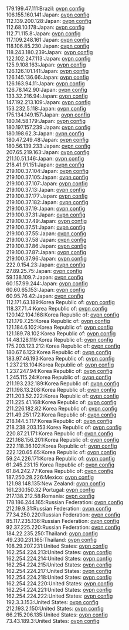 179.199.47.111:Brazil: [ovpn config](vpn/179_199_47_111.ovpn)  
106.155.160.141:Japan: [ovpn config](vpn/106_155_160_141.ovpn)  
112.139.200.128:Japan: [ovpn config](vpn/112_139_200_128.ovpn)  
112.68.10.178:Japan: [ovpn config](vpn/112_68_10_178.ovpn)  
112.71.115.8:Japan: [ovpn config](vpn/112_71_115_8.ovpn)  
117.109.248.161:Japan: [ovpn config](vpn/117_109_248_161.ovpn)  
118.106.85.230:Japan: [ovpn config](vpn/118_106_85_230.ovpn)  
118.243.180.239:Japan: [ovpn config](vpn/118_243_180_239.ovpn)  
122.102.247.113:Japan: [ovpn config](vpn/122_102_247_113.ovpn)  
125.9.108.163:Japan: [ovpn config](vpn/125_9_108_163.ovpn)  
126.126.101.141:Japan: [ovpn config](vpn/126_126_101_141.ovpn)  
126.145.136.66:Japan: [ovpn config](vpn/126_145_136_66.ovpn)  
126.163.94.11:Japan: [ovpn config](vpn/126_163_94_11.ovpn)  
126.78.142.90:Japan: [ovpn config](vpn/126_78_142_90.ovpn)  
133.32.216.94:Japan: [ovpn config](vpn/133_32_216_94.ovpn)  
147.192.213.109:Japan: [ovpn config](vpn/147_192_213_109.ovpn)  
153.232.5.118:Japan: [ovpn config](vpn/153_232_5_118.ovpn)  
175.134.149.157:Japan: [ovpn config](vpn/175_134_149_157.ovpn)  
180.14.58.179:Japan: [ovpn config](vpn/180_14_58_179.ovpn)  
180.197.157.239:Japan: [ovpn config](vpn/180_197_157_239.ovpn)  
180.198.62.3:Japan: [ovpn config](vpn/180_198_62_3.ovpn)  
180.47.249.48:Japan: [ovpn config](vpn/180_47_249_48.ovpn)  
180.56.139.233:Japan: [ovpn config](vpn/180_56_139_233.ovpn)  
207.65.219.163:Japan: [ovpn config](vpn/207_65_219_163.ovpn)  
211.10.51.146:Japan: [ovpn config](vpn/211_10_51_146.ovpn)  
218.41.91.151:Japan: [ovpn config](vpn/218_41_91_151.ovpn)  
219.100.37.104:Japan: [ovpn config](vpn/219_100_37_104.ovpn)  
219.100.37.105:Japan: [ovpn config](vpn/219_100_37_105.ovpn)  
219.100.37.107:Japan: [ovpn config](vpn/219_100_37_107.ovpn)  
219.100.37.13:Japan: [ovpn config](vpn/219_100_37_13.ovpn)  
219.100.37.177:Japan: [ovpn config](vpn/219_100_37_177.ovpn)  
219.100.37.182:Japan: [ovpn config](vpn/219_100_37_182.ovpn)  
219.100.37.19:Japan: [ovpn config](vpn/219_100_37_19.ovpn)  
219.100.37.31:Japan: [ovpn config](vpn/219_100_37_31.ovpn)  
219.100.37.49:Japan: [ovpn config](vpn/219_100_37_49.ovpn)  
219.100.37.51:Japan: [ovpn config](vpn/219_100_37_51.ovpn)  
219.100.37.55:Japan: [ovpn config](vpn/219_100_37_55.ovpn)  
219.100.37.58:Japan: [ovpn config](vpn/219_100_37_58.ovpn)  
219.100.37.86:Japan: [ovpn config](vpn/219_100_37_86.ovpn)  
219.100.37.87:Japan: [ovpn config](vpn/219_100_37_87.ovpn)  
219.100.37.96:Japan: [ovpn config](vpn/219_100_37_96.ovpn)  
222.0.154.23:Japan: [ovpn config](vpn/222_0_154_23.ovpn)  
27.89.25.75:Japan: [ovpn config](vpn/27_89_25_75.ovpn)  
59.138.109.7:Japan: [ovpn config](vpn/59_138_109_7.ovpn)  
60.157.99.244:Japan: [ovpn config](vpn/60_157_99_244.ovpn)  
60.60.65.153:Japan: [ovpn config](vpn/60_60_65_153.ovpn)  
60.95.76.42:Japan: [ovpn config](vpn/60_95_76_42.ovpn)  
112.171.63.189:Korea Republic of: [ovpn config](vpn/112_171_63_189.ovpn)  
118.37.71.4:Korea Republic of: [ovpn config](vpn/118_37_71_4.ovpn)  
120.142.104.168:Korea Republic of: [ovpn config](vpn/120_142_104_168.ovpn)  
121.179.7.25:Korea Republic of: [ovpn config](vpn/121_179_7_25.ovpn)  
121.184.6.102:Korea Republic of: [ovpn config](vpn/121_184_6_102.ovpn)  
121.189.78.102:Korea Republic of: [ovpn config](vpn/121_189_78_102.ovpn)  
14.48.128.119:Korea Republic of: [ovpn config](vpn/14_48_128_119.ovpn)  
175.203.123.212:Korea Republic of: [ovpn config](vpn/175_203_123_212.ovpn)  
180.67.6.123:Korea Republic of: [ovpn config](vpn/180_67_6_123.ovpn)  
183.97.46.193:Korea Republic of: [ovpn config](vpn/183_97_46_193.ovpn)  
1.237.213.104:Korea Republic of: [ovpn config](vpn/1_237_213_104.ovpn)  
1.237.247.94:Korea Republic of: [ovpn config](vpn/1_237_247_94.ovpn)  
1.245.115.24:Korea Republic of: [ovpn config](vpn/1_245_115_24.ovpn)  
211.193.232.189:Korea Republic of: [ovpn config](vpn/211_193_232_189.ovpn)  
211.198.13.208:Korea Republic of: [ovpn config](vpn/211_198_13_208.ovpn)  
211.203.52.222:Korea Republic of: [ovpn config](vpn/211_203_52_222.ovpn)  
211.225.41.168:Korea Republic of: [ovpn config](vpn/211_225_41_168.ovpn)  
211.226.182.82:Korea Republic of: [ovpn config](vpn/211_226_182_82.ovpn)  
211.49.251.172:Korea Republic of: [ovpn config](vpn/211_49_251_172.ovpn)  
218.144.5.117:Korea Republic of: [ovpn config](vpn/218_144_5_117.ovpn)  
218.238.203.153:Korea Republic of: [ovpn config](vpn/218_238_203_153.ovpn)  
220.87.21.171:Korea Republic of: [ovpn config](vpn/220_87_21_171.ovpn)  
221.168.156.201:Korea Republic of: [ovpn config](vpn/221_168_156_201.ovpn)  
222.118.36.102:Korea Republic of: [ovpn config](vpn/222_118_36_102.ovpn)  
222.120.65.65:Korea Republic of: [ovpn config](vpn/222_120_65_65.ovpn)  
59.24.226.171:Korea Republic of: [ovpn config](vpn/59_24_226_171.ovpn)  
61.245.231.15:Korea Republic of: [ovpn config](vpn/61_245_231_15.ovpn)  
61.84.242.77:Korea Republic of: [ovpn config](vpn/61_84_242_77.ovpn)  
187.250.28.226:Mexico: [ovpn config](vpn/187_250_28_226.ovpn)  
121.98.148.135:New Zealand: [ovpn config](vpn/121_98_148_135.ovpn)  
161.230.150.32:Portugal: [ovpn config](vpn/161_230_150_32.ovpn)  
217.138.212.58:Romania: [ovpn config](vpn/217_138_212_58.ovpn)  
178.186.244.165:Russian Federation: [ovpn config](vpn/178_186_244_165.ovpn)  
212.19.9.31:Russian Federation: [ovpn config](vpn/212_19_9_31.ovpn)  
77.34.250.220:Russian Federation: [ovpn config](vpn/77_34_250_220.ovpn)  
85.117.235.136:Russian Federation: [ovpn config](vpn/85_117_235_136.ovpn)  
92.37.225.220:Russian Federation: [ovpn config](vpn/92_37_225_220.ovpn)  
184.22.235.250:Thailand: [ovpn config](vpn/184_22_235_250.ovpn)  
49.230.231.165:Thailand: [ovpn config](vpn/49_230_231_165.ovpn)  
108.29.207.231:United States: [ovpn config](vpn/108_29_207_231.ovpn)  
162.254.224.213:United States: [ovpn config](vpn/162_254_224_213.ovpn)  
162.254.224.214:United States: [ovpn config](vpn/162_254_224_214.ovpn)  
162.254.224.215:United States: [ovpn config](vpn/162_254_224_215.ovpn)  
162.254.224.217:United States: [ovpn config](vpn/162_254_224_217.ovpn)  
162.254.224.218:United States: [ovpn config](vpn/162_254_224_218.ovpn)  
162.254.224.220:United States: [ovpn config](vpn/162_254_224_220.ovpn)  
162.254.224.221:United States: [ovpn config](vpn/162_254_224_221.ovpn)  
162.254.224.222:United States: [ovpn config](vpn/162_254_224_222.ovpn)  
192.3.3.153:United States: [ovpn config](vpn/192_3_3_153.ovpn)  
212.193.2.150:United States: [ovpn config](vpn/212_193_2_150.ovpn)  
66.215.206.135:United States: [ovpn config](vpn/66_215_206_135.ovpn)  
73.43.189.3:United States: [ovpn config](vpn/73_43_189_3.ovpn)  
